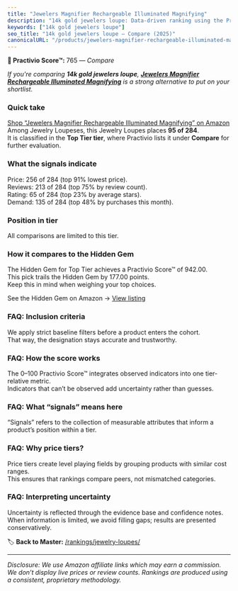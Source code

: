 ```yaml
---
title: "Jewelers Magnifier Rechargeable Illuminated Magnifying"
description: "14k gold jewelers loupe: Data-driven ranking using the Practivio Score™. Positioned by quality, value, demand, findability, momentum."
keywords: ["14k gold jewelers loupe"]
seo_title: "14k gold jewelers loupe — Compare (2025)"
canonicalURL: "/products/jewelers-magnifier-rechargeable-illuminated-magnifying-B0DZNV13P3/"
---
```


**🛒 Practivio Score™:** 765 — _Compare_


*If you're comparing **14k gold jewelers loupe**, **[Jewelers Magnifier Rechargeable Illuminated Magnifying](https://www.amazon.com/dp/B0DZNV13P3?tag=practivio-20)** is a strong alternative to put on your shortlist.*
### Quick take
[Shop “Jewelers Magnifier Rechargeable Illuminated Magnifying” on Amazon](https://www.amazon.com/dp/B0DZNV13P3?tag=practivio-20)
Among Jewelry Loupeses, this Jewelry Loupes places **95 of 284**.  
It is classified in the **Top Tier tier**, where Practivio lists it under **Compare** for further evaluation.

### What the signals indicate
Price: 256 of 284 (top 91% lowest price).  
Reviews: 213 of 284 (top 75% by review count).  
Rating: 65 of 284 (top 23% by average stars).  
Demand: 135 of 284 (top 48% by purchases this month).

### Position in tier
All comparisons are limited to this tier.

### How it compares to the Hidden Gem
The Hidden Gem for Top Tier achieves a Practivio Score™ of 942.00.  
This pick trails the Hidden Gem by 177.00 points.  
Keep this in mind when weighing your top choices.  

See the Hidden Gem on Amazon → [View listing](https://www.amazon.com/dp/B07T4KPYN2?tag=practivio-20)

### FAQ: Inclusion criteria
We apply strict baseline filters before a product enters the cohort.  
That way, the designation stays accurate and trustworthy.

### FAQ: How the score works
The 0–100 Practivio Score™ integrates observed indicators into one tier-relative metric.  
Indicators that can’t be observed add uncertainty rather than guesses.

### FAQ: What “signals” means here
“Signals” refers to the collection of measurable attributes that inform a product’s position within a tier.

### FAQ: Why price tiers?
Price tiers create level playing fields by grouping products with similar cost ranges.  
This ensures that rankings compare peers, not mismatched categories.

### FAQ: Interpreting uncertainty
Uncertainty is reflected through the evidence base and confidence notes.  
When information is limited, we avoid filling gaps; results are presented conservatively.

<!-- Missing template for Compare/CompareWithinPriceClass -->


🏷️ **Back to Master:** [/rankings/jewelry-loupes/](/rankings/jewelry-loupes/)

---
_Disclosure: We use Amazon affiliate links which may earn a commission. We don’t display live prices or review counts. Rankings are produced using a consistent, proprietary methodology._
